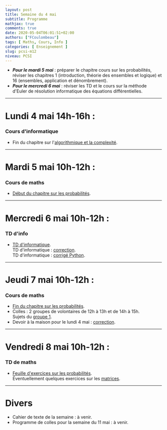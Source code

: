```yaml
---
layout: post
title: Semaine du 4 mai
subtitle: Programme
mathjax: true
comments: true
date: 2020-05-04T06:01:51+02:00
authors: ["FCoulombeau"]
tags: [ Maths, Cours, Info ]
categories: [ Enseignement ]
slug: pcsi-m12
niveau: PCSI
---
```


- **_Pour le mardi 5 mai_** : préparer le chapitre cours sur les probabilités, réviser les chapitres 1 (introduction, théorie des ensembles et logique) et 16 (ensembles, application et dénombrement).
- **_Pour le mercredi 6 mai_** : réviser les TD et le cours sur la méthode d'Euler de résolution informatique des équations différentielles.

---

# Lundi 4 mai 14h-16h :
### Cours d'informatique

- Fin du chapitre sur l'[algorithmique et la complexité](https://fcoulombeau.github.io/cours/PCSI-Info-30032020.pdf).  
  
---

# Mardi 5 mai 10h-12h :
### Cours de maths
- [Début du chapitre sur les probabilités](https://fcoulombeau.github.io/cours/PCSI-Cours-05052020.pdf).

---

# Mercredi 6 mai 10h-12h : 

### TD d'info

- [TD d'informatique](https://fcoulombeau.github.io/cours/PCSI-Info-06052020.pdf).  
  TD d'informatique : [correction](https://fcoulombeau.github.io/cours/PCSI-InfoCor-06052020.pdf).  
  TD d'informatique : [corrigé Python](https://fcoulombeau.github.io/cours/TD.14.RevisionEtFractals.py).

---

# Jeudi 7 mai 10h-12h : 
### Cours de maths

- [Fin du chapitre sur les probabilités](https://fcoulombeau.github.io/cours/PCSI-Cours-07052020.pdf).
- Colles : 2 groupes de volontaires de 12h à 13h et de 14h à 15h.  
  Sujets du [groupe 1](https://fcoulombeau.github.io/cours/PCSI-Colle-07052020G1.pdf).
- Devoir à la maison pour le lundi 4 mai : [correction](https://fcoulombeau.github.io/cours/PCSI-DM4Cor.pdf).

---

# Vendredi 8 mai 10h-12h : 
### TD de maths

- [Feuille d'exercices sur les probabilités](https://fcoulombeau.github.io/cours/PCSI-Exo-05052020.pdf).  
  Éventuellement quelques exercices sur les [matrices](https://fcoulombeau.github.io/cours/PCSI-Exo-09042020.pdf).

---

# Divers

- Cahier de texte de la semaine : à venir.
- Programme de colles pour la semaine du 11 mai : à venir.